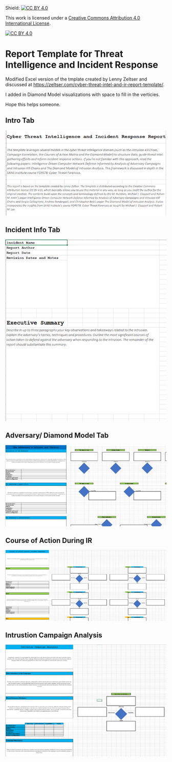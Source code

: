 Shield: [![CC BY 4.0][cc-by-shield]][cc-by]

This work is licensed under a
[Creative Commons Attribution 4.0 International License][cc-by].

[![CC BY 4.0][cc-by-image]][cc-by]

[cc-by]: http://creativecommons.org/licenses/by/4.0/
[cc-by-image]: https://i.creativecommons.org/l/by/4.0/88x31.png
[cc-by-shield]: https://img.shields.io/badge/License-CC%20BY%204.0-lightgrey.svg

# Report Template for Threat Intelligence and Incident Response
Modified Excel version of the tmplate created by Lenny Zeltser and discussed at https://zeltser.com/cyber-threat-intel-and-ir-report-template/.

I added in Diamond Model visualizations with space to fill in the verticies.

Hope this helps someone.


## Intro Tab
![Intro Tab](/Graphics/Intro.png)


## Incident Info Tab
![Incident Info Tab](/Graphics/incident_info.png)


## Adversary/ Diamond Model Tab
![Adversary/ Diamond Model Tab](/Graphics/adversary_diamond_model.png)

## Course of Action During IR
![Course of Action During IR Tab](/Graphics/course_action_during_ir.png)

## Intrustion Campaign Analysis
![Intrustion Campaign Analysis Tab](/Graphics/intrusion_campaign_analysis.png)

